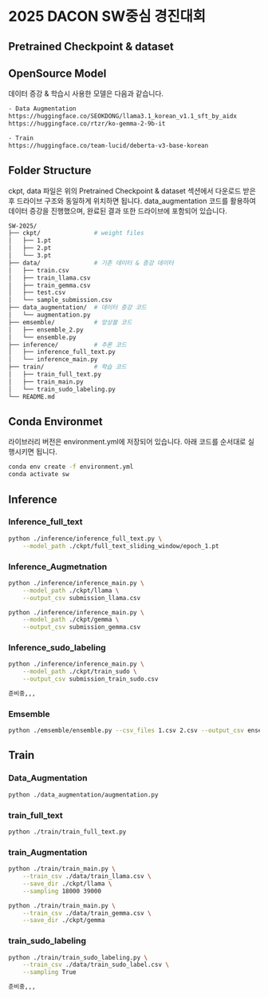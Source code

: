 # 2025 DACON SW중심 경진대회
## Pretrained Checkpoint & dataset
## OpenSource Model
데이터 증강 & 학습시 사용한 모델은 다음과 같습니다.
```bash
- Data Augmentation
https://huggingface.co/SEOKDONG/llama3.1_korean_v1.1_sft_by_aidx
https://huggingface.co/rtzr/ko-gemma-2-9b-it

- Train
https://huggingface.co/team-lucid/deberta-v3-base-korean
```
## Folder Structure
ckpt, data 파일은 위의 Pretrained Checkpoint & dataset 섹션에서 다운로드 받은후 드라이브 구조와 동일하게 위치하면 됩니다.
data_augmentation 코드를 활용하여 데이터 증강을 진행했으며, 완료된 결과 또한 드라이브에 포함되어 있습니다.
```bash
SW-2025/
├── ckpt/               # weight files
│   ├── 1.pt
│   ├── 2.pt
│   └── 3.pt
├── data/               # 기존 데이터 & 증강 데이터 
│   ├── train.csv
│   ├── train_llama.csv
│   ├── train_gemma.csv
│   ├── test.csv
│   └── sample_submission.csv
├── data_augmentation/  # 데이터 증강 코드
│   └── augmentation.py
├── emsemble/           # 앙상블 코드
│   ├── ensemble_2.py
│   └── ensemble.py
├── inference/          # 추론 코드
│   ├── inference_full_text.py
│   └── inference_main.py
├── train/              # 학습 코드
│   ├── train_full_text.py
│   ├── train_main.py
│   └── train_sudo_labeling.py
└── README.md
```
## Conda Environmet

라이브러리 버전은 environment.yml에 저장되어 있습니다.
아래 코드를 순서대로 실행시키면 됩니다.

```bash
conda env create -f environment.yml
conda activate sw
```
## Inference

### Inference_full_text
```bash
python ./inference/inference_full_text.py \
    --model_path ./ckpt/full_text_sliding_window/epoch_1.pt
```
### Inference_Augmetnation
```bash
python ./inference/inference_main.py \
    --model_path ./ckpt/llama \
    --output_csv submission_llama.csv
```
```bash
python ./inference/inference_main.py \
    --model_path ./ckpt/gemma \
    --output_csv submission_gemma.csv
```
### Inference_sudo_labeling
```bash
python ./inference/inference_main.py \
    --model_path ./ckpt/train_sudo \
    --output_csv submission_train_sudo.csv
```
```bash
준비중,,,
```
### Emsemble
```bash
python ./emsemble/ensemble.py --csv_files 1.csv 2.csv --output_csv ensembled.csv
```

## Train
### Data_Augmentation
```bash
python ./data_augmentation/augmentation.py
```
### train_full_text
```bash
python ./train/train_full_text.py
```
### train_Augmentation
```bash
python ./train/train_main.py \
    --train_csv ./data/train_llama.csv \
    --save_dir ./ckpt/llama \
    --sampling 18000 39000
```
```bash
python ./train/train_main.py \
    --train_csv ./data/train_gemma.csv \
    --save_dir ./ckpt/gemma
```
### train_sudo_labeling
```bash
python ./train/train_sudo_labeling.py \
    --train_csv ./data/train_sudo_label.csv \
    --sampling True
```
```bash
준비중,,,
```